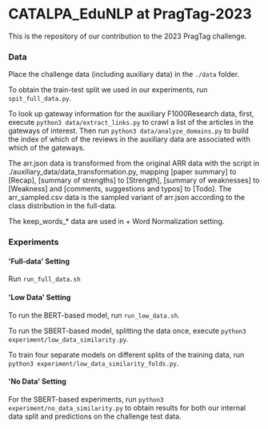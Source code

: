# CATALPA_EduNLP at PragTag-2023

This is the repository of our contribution to the 2023 PragTag challenge.

### Data

Place the challenge data (including auxiliary data) in the `./data` folder.

To obtain the train-test split we used in our experiments, run `spit_full_data.py`.

To look up gateway information for the auxiliary F1000Research data, first, execute `python3 data/extract_links.py` to crawl a list of the articles in the gateways of interest.
Then run `python3 data/analyze_domains.py` to build the index of which of the reviews in the auxiliary data are associated with which of the gateways.

The arr.json data is transformed from the original ARR data with the script in ./auxiliary_data/data_transformation.py, mapping [paper summary] to [Recap], [summary of strengths] to [Strength], [summary of weaknesses] to [Weakness] and [comments, suggestions and typos] to [Todo]. The arr_sampled.csv data is the sampled variant of arr.json according to the class distribution in the full-data.

The keep_words_* data are used in + Word Normalization setting.

### Experiments

#### 'Full-data' Setting

Run `run_full_data.sh`

#### 'Low Data' Setting

To run the BERT-based model, run `run_low_data.sh`.

To run the SBERT-based model, splitting the data once, execute `python3 experiment/low_data_similarity.py`.

To train four separate models on different splits of the training data, run `python3 experiment/low_data_similarity_folds.py`.

#### 'No Data' Setting

For the SBERT-based experiments, run `python3 experiment/no_data_similarity.py` to obtain results for both our internal data split and predictions on the challenge test data.
